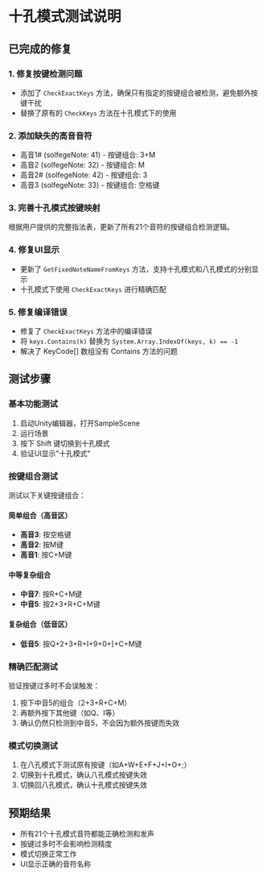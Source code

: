 # 十孔模式测试说明

## 已完成的修复

### 1. 修复按键检测问题
- 添加了 `CheckExactKeys` 方法，确保只有指定的按键组合被检测，避免额外按键干扰
- 替换了原有的 `CheckKeys` 方法在十孔模式下的使用

### 2. 添加缺失的高音音符
- 高音1# (solfegeNote: 41) - 按键组合: 3+M
- 高音2 (solfegeNote: 32) - 按键组合: M
- 高音2# (solfegeNote: 42) - 按键组合: 3
- 高音3 (solfegeNote: 33) - 按键组合: 空格键

### 3. 完善十孔模式按键映射
根据用户提供的完整指法表，更新了所有21个音符的按键组合检测逻辑。

### 4. 修复UI显示
- 更新了 `GetFixedNoteNameFromKeys` 方法，支持十孔模式和八孔模式的分别显示
- 十孔模式下使用 `CheckExactKeys` 进行精确匹配

### 5. 修复编译错误
- 修复了 `CheckExactKeys` 方法中的编译错误
- 将 `keys.Contains(k)` 替换为 `System.Array.IndexOf(keys, k) == -1`
- 解决了 KeyCode[] 数组没有 Contains 方法的问题

## 测试步骤

### 基本功能测试
1. 启动Unity编辑器，打开SampleScene
2. 运行场景
3. 按下 Shift 键切换到十孔模式
4. 验证UI显示"十孔模式"

### 按键组合测试
测试以下关键按键组合：

#### 简单组合（高音区）
- **高音3**: 按空格键
- **高音2**: 按M键
- **高音1**: 按C+M键

#### 中等复杂组合
- **中音7**: 按R+C+M键
- **中音5**: 按2+3+R+C+M键

#### 复杂组合（低音区）
- **低音5**: 按Q+2+3+R+I+9+0+[+C+M键

### 精确匹配测试
验证按键过多时不会误触发：
1. 按下中音5的组合（2+3+R+C+M）
2. 再额外按下其他键（如Q、I等）
3. 确认仍然只检测到中音5，不会因为额外按键而失效

### 模式切换测试
1. 在八孔模式下测试原有按键（如A+W+E+F+J+I+O+;）
2. 切换到十孔模式，确认八孔模式按键失效
3. 切换回八孔模式，确认十孔模式按键失效

## 预期结果
- 所有21个十孔模式音符都能正确检测和发声
- 按键过多时不会影响检测精度
- 模式切换正常工作
- UI显示正确的音符名称